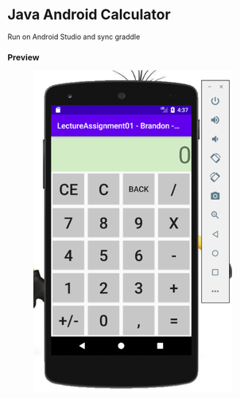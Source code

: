 
# Java Android Calculator

Run on Android Studio and sync graddle

### Preview
<p align="Center">
  <img width="400" src="Screenshot_14.png" />
</p>
